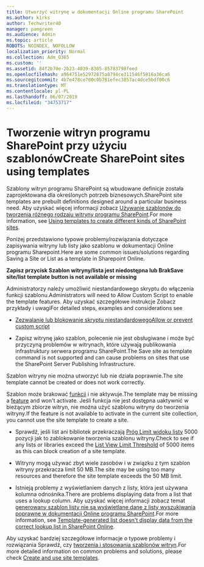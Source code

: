 ```yaml
---
title: Utworzyć witrynę w dokumentacji Online programu SharePoint
ms.author: kirks
author: Techwriter40
manager: pamgreen
ms.audience: Admin
ms.topic: article
ROBOTS: NOINDEX, NOFOLLOW
localization_priority: Normal
ms.collection: Adm_O365
ms.custom: ''
ms.assetid: 84f2b70e-2b23-4039-8305-85783798feed
ms.openlocfilehash: a964751e52972875a8794ce311546f5816a36ca6
ms.sourcegitcommit: 4b7e478ce700c0b781efec3857ac4dce5bdf00c6
ms.translationtype: MT
ms.contentlocale: pl-PL
ms.lasthandoff: 06/07/2019
ms.locfileid: "34753717"
---
```

# <a name="create-sharepoint-sites-using-templates"></a><span data-ttu-id="bbc9e-102">Tworzenie witryn programu SharePoint przy użyciu szablonów</span><span class="sxs-lookup"><span data-stu-id="bbc9e-102">Create SharePoint sites using templates</span></span>

<span data-ttu-id="bbc9e-103">Szablony witryn programu SharePoint są wbudowane definicje została zaprojektowana dla określonych potrzeb biznesowych.</span><span class="sxs-lookup"><span data-stu-id="bbc9e-103">SharePoint site templates are prebuilt definitions designed around a particular business need.</span></span> <span data-ttu-id="bbc9e-104">Aby uzyskać więcej informacji zobacz [Używanie szablonów do tworzenia różnego rodzaju witryny programu SharePoint](https://support.office.com/article/using-templates-to-create-different-kinds-of-sharepoint-sites-449eccec-ff99-4cf3-b62e-dcfee37e8da4).</span><span class="sxs-lookup"><span data-stu-id="bbc9e-104">For more information, see [Using templates to create different kinds of SharePoint sites](https://support.office.com/article/using-templates-to-create-different-kinds-of-sharepoint-sites-449eccec-ff99-4cf3-b62e-dcfee37e8da4).</span></span>

<span data-ttu-id="bbc9e-105">Poniżej przedstawiono typowe problemy/rozwiązania dotyczące zapisywania witryny lub listy jako szablonu w dokumentacji Online programu Sharepoint.</span><span class="sxs-lookup"><span data-stu-id="bbc9e-105">Here are some common issues/solutions regarding Saving a Site or List as a template in Sharepoint Online.</span></span> 

<span data-ttu-id="bbc9e-106">**Zapisz przycisk Szablon witryny/lista jest niedostępna lub Brak**</span><span class="sxs-lookup"><span data-stu-id="bbc9e-106">**Save site/list template button is not available or missing**</span></span>

<span data-ttu-id="bbc9e-107">Administratorzy należy umożliwić niestandardowego skryptu do włączenia funkcji szablonu.</span><span class="sxs-lookup"><span data-stu-id="bbc9e-107">Administrators will need to Allow Custom Script to enable the template features.</span></span> <span data-ttu-id="bbc9e-108">Aby uzyskać szczegółowe instrukcje Zobacz przykłady i uwagi</span><span class="sxs-lookup"><span data-stu-id="bbc9e-108">For detailed steps, examples and considerations see</span></span> 

- [<span data-ttu-id="bbc9e-109">Zezwalanie lub blokowanie skryptu niestandardowego</span><span class="sxs-lookup"><span data-stu-id="bbc9e-109">Allow or prevent custom script</span></span>](https://docs.microsoft.com/sharepoint/allow-or-prevent-custom-script)

- <span data-ttu-id="bbc9e-110">Zapisz witrynę jako szablon, polecenie nie jest obsługiwane i może być przyczyną problemów w witrynach, które używają publikowania infrastruktury serwera programu SharePoint.</span><span class="sxs-lookup"><span data-stu-id="bbc9e-110">The Save site as template command is not supported and can cause problems on sites that use the SharePoint Server Publishing Infrastructure.</span></span>

<span data-ttu-id="bbc9e-111">Szablon witryny nie można utworzyć lub nie działa poprawnie.</span><span class="sxs-lookup"><span data-stu-id="bbc9e-111">The site template cannot be created or does not work correctly.</span></span>

<span data-ttu-id="bbc9e-112">Szablon może brakować [funkcji](https://social.technet.microsoft.com/wiki/contents/articles/14423.sharepoint-2013-existing-features-guid.aspx) i nie aktywuje.</span><span class="sxs-lookup"><span data-stu-id="bbc9e-112">The template may be missing a [feature](https://social.technet.microsoft.com/wiki/contents/articles/14423.sharepoint-2013-existing-features-guid.aspx) and won't activate.</span></span> <span data-ttu-id="bbc9e-113">Jeśli funkcja nie jest dostępna uaktywnić w bieżącym zbiorze witryn, nie można użyć szablonu witryny do tworzenia witryny.</span><span class="sxs-lookup"><span data-stu-id="bbc9e-113">If the feature is not available to activate in the current site collection, you cannot use the site template to create a site.</span></span>

- <span data-ttu-id="bbc9e-114">Sprawdź, jeśli list ani bibliotek przekraczają [Próg Limit widoku listy](https://support.office.com/article/Manage-large-lists-and-libraries-in-SharePoint-B8588DAE-9387-48C2-9248-C24122F07C59) 5000 pozycji jak to zablokowanie tworzenia szablonu witryny.</span><span class="sxs-lookup"><span data-stu-id="bbc9e-114">Check to see if any lists or libraries exceed the [List View Limit Threshold](https://support.office.com/article/Manage-large-lists-and-libraries-in-SharePoint-B8588DAE-9387-48C2-9248-C24122F07C59) of 5000 items as this can block creation of a site template.</span></span>

- <span data-ttu-id="bbc9e-115">Witryny mogą używać zbyt wiele zasobów i w związku z tym szablon witryny przekracza limit 50 MB.</span><span class="sxs-lookup"><span data-stu-id="bbc9e-115">The site may be using too many resources and therefore the site template exceeds the 50 MB limit.</span></span>


- <span data-ttu-id="bbc9e-116">Istnieją problemy z wyświetlaniem danych z listy, która jest używana kolumna odnośnika.</span><span class="sxs-lookup"><span data-stu-id="bbc9e-116">There are problems displaying data from a list that uses a lookup column.</span></span> <span data-ttu-id="bbc9e-117">Aby uzyskać więcej informacji zobacz temat [generowany szablon listy nie są wyświetlane dane z listy wyszukiwania poprawne w dokumentacji Online programu SharePoint](https://support.office.com/article/template-generated-list-doesn-t-display-correct-data-for-a-column-in-sharepoint-online-20430b62-e40c-4f6f-8889-aa24e80d605a).</span><span class="sxs-lookup"><span data-stu-id="bbc9e-117">For more information, see [Template-generated list doesn't display data from the correct lookup list in SharePoint Online](https://support.office.com/article/template-generated-list-doesn-t-display-correct-data-for-a-column-in-sharepoint-online-20430b62-e40c-4f6f-8889-aa24e80d605a).</span></span>

<span data-ttu-id="bbc9e-118">Aby uzyskać bardziej szczegółowe informacje o typowe problemy i rozwiązania Sprawdź, czy [tworzenia i stosowania szablonów witryn](https://support.office.com/article/Create-and-use-site-templates-60371B0F-00E0-4C49-A844-34759EBDD989).</span><span class="sxs-lookup"><span data-stu-id="bbc9e-118">For more detailed information on common problems and solutions, please check [Create and use site templates](https://support.office.com/article/Create-and-use-site-templates-60371B0F-00E0-4C49-A844-34759EBDD989).</span></span>



